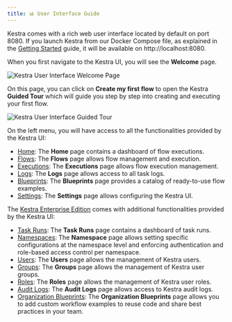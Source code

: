 ```yaml
---
title: 📊 User Interface Guide
---
```


Kestra comes with a rich web user interface located by default on port 8080.
If you launch Kestra from our Docker Compose file, as explained in the [Getting Started](../01.getting-started.md) guide, it will be available on http://localhost:8080.

When you first navigate to the Kestra UI, you will see the **Welcome** page.

![Kestra User Interface Welcome Page](/docs/user-interface-guide/01-Welcome.png)

On this page, you can click on **Create my first flow** to open the Kestra __Guided Tour__ which will guide you step by step into creating and executing your first flow.

![Kestra User Interface Guided Tour](/docs/user-interface-guide/02-Guided-Tour.png)

On the left menu, you will have access to all the functionalities provided by the Kestra UI:

- [Home](./01-home.md): The **Home** page contains a dashboard of flow executions.
- [Flows](./02-flows.md): The **Flows** page allows flow management and execution.
- [Executions](./04-executions.md): The **Executions** page allows flow execution management.
- [Logs](./05-logs.md): The **Logs** page allows access to all task logs.
- [Blueprints](./blueprints.md): The **Blueprints** page provides a catalog of ready-to-use flow examples.
- [Settings](./07-settings.md): The **Settings** page allows configuring the Kestra UI.

The [Kestra Enterprise Edition](/enterprise) comes with additional functionalities provided by the Kestra UI:

- [Task Runs](./08-task-runs.md): The **Task Runs** page contains a dashboard of task runs.
- [Namespaces](./09-namespaces.md): The **Namespace** page allows setting specific configurations at the namespace level and enforcing authentication and role-based access control per namespace.
- [Users](./10-users.md): The **Users** page allows the management of Kestra users.
- [Groups](./11-groups.md): The **Groups** page allows the management of Kestra user groups.
- [Roles](./12-roles.md): The **Roles** page allows the management of Kestra user roles.
- [Audit Logs](./13-audit-logs.md): The **Audit Logs** page allows access to Kestra audit logs.
- [Organization Blueprints](./blueprints.md): The **Organization Blueprints** page allows you to add custom workflow examples to reuse code and share best practices in your team.
